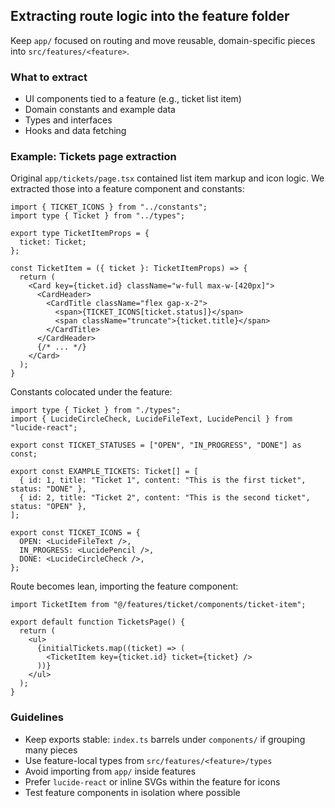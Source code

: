 ## Extracting route logic into the feature folder

Keep `app/` focused on routing and move reusable, domain-specific pieces into `src/features/<feature>`.

### What to extract

- UI components tied to a feature (e.g., ticket list item)
- Domain constants and example data
- Types and interfaces
- Hooks and data fetching

### Example: Tickets page extraction

Original `app/tickets/page.tsx` contained list item markup and icon logic. We extracted those into a feature component and constants:

```1:26:src/features/ticket/components/ticket-item.tsx
import { TICKET_ICONS } from "../constants";
import type { Ticket } from "../types";

export type TicketItemProps = {
  ticket: Ticket;
};

const TicketItem = ({ ticket }: TicketItemProps) => {
  return (
    <Card key={ticket.id} className="w-full max-w-[420px]">
      <CardHeader>
        <CardTitle className="flex gap-x-2">
          <span>{TICKET_ICONS[ticket.status]}</span>
          <span className="truncate">{ticket.title}</span>
        </CardTitle>
      </CardHeader>
      {/* ... */}
    </Card>
  );
}
```

Constants colocated under the feature:

```1:12:src/features/ticket/constants.tsx
import type { Ticket } from "./types";
import { LucideCircleCheck, LucideFileText, LucidePencil } from "lucide-react";

export const TICKET_STATUSES = ["OPEN", "IN_PROGRESS", "DONE"] as const;

export const EXAMPLE_TICKETS: Ticket[] = [
  { id: 1, title: "Ticket 1", content: "This is the first ticket", status: "DONE" },
  { id: 2, title: "Ticket 2", content: "This is the second ticket", status: "OPEN" },
];

export const TICKET_ICONS = {
  OPEN: <LucideFileText />,
  IN_PROGRESS: <LucidePencil />,
  DONE: <LucideCircleCheck />,
};
```

Route becomes lean, importing the feature component:

```1:10:src/app/tickets/page.tsx
import TicketItem from "@/features/ticket/components/ticket-item";

export default function TicketsPage() {
  return (
    <ul>
      {initialTickets.map((ticket) => (
        <TicketItem key={ticket.id} ticket={ticket} />
      ))}
    </ul>
  );
}
```

### Guidelines

- Keep exports stable: `index.ts` barrels under `components/` if grouping many pieces
- Use feature-local types from `src/features/<feature>/types`
- Avoid importing from `app/` inside features
- Prefer `lucide-react` or inline SVGs within the feature for icons
- Test feature components in isolation where possible
